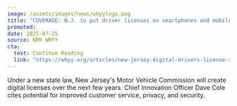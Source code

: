 ```yaml
---
image: /assets/images/news/whyylogo.png
title: "COVERAGE: N.J. to put driver licenses on smartphones and mobile devices"
promoted: 
date: 2025-07-25
source: NPR WHYY
cta:
  text: Continue Reading
  link: "https://whyy.org/articles/new-jersey-digital-drivers-license-smartphone-mobile-devices/"
---
```


Under a new state law, New Jersey's Motor Vehicle Commission will create digital licenses over the next few years. Chief Innovation Officer Dave Cole cites potential for improved customer service, privacy, and security.
